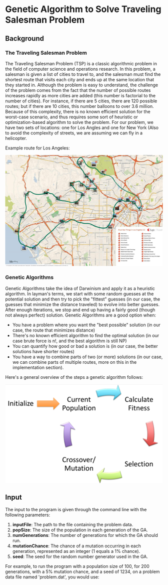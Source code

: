 # Genetic Algorithm to Solve Traveling Salesman Problem

## Background

### The Traveling Salesman Problem
The Traveling Salesman Problem (TSP) is a classic algorithmic problem in the field of computer science and operations research. In this problem, a salesman is given a list of cities to travel to, and the salesman must find the shortest route that visits each city and ends up at the same location that they started in. Although the problem is easy to understand, the challenge of the problem comes from the fact that the number of possible routes increases rapidly as more cities are added (this number is factorial to the number of cities). For instance, if there are 5 cities, there are 120 possible routes; but if there are 10 cities, this number balloons to over 3.6 million. Because of this complexity, there is no known efficient solution for the worst-case scenario, and thus requires some sort of heuristic or optimization-based algorithm to solve the problem. For our problem, we have two sets of locations: one for Los Angles and one for New York (Also to avoid the complexity of streets, we are assuming we can fly in a helicopter.

Example route for Los Angeles:

![alt text](https://github.com/dandrews19/TravelingSalesman/blob/main/example.jpeg?raw=true)

### Genetic Algorithms
Genetic Algorithms take the idea of Darwinism and apply it as a heuristic algorithm. In layman's terms, we start with some random guesses at the potential solution and then try to pick the "fittest" guesses (in our case, the guesses that minimize the distance traveled) to evolve into better guesses. After enough iterations, we stop and end up having a fairly good (though not always perfect) solution. Genetic Algorithms are a good option when:
 - You have a problem where you want the "best possible" solution (in our case, the route that minimizes distance)
 - There's no known efficient algorithm to find the optimal solution (in our case brute force is n!, and the best algorithm is still NP)
 - You can quantify how good or bad a solution is (in our case, the better solutions have shorter routes)
 - You have a way to combine parts of two (or more) solutions (in our case, we can combine parts of multiple routes, more on this in the implementation section).

Here's a general overview of the steps a genetic algorithm follows:

![alt text](https://github.com/dandrews19/TravelingSalesman/blob/main/overview.jpg?raw=true)

## Input
The input to the program is given through the command line with the following parameters:

1. **inputFile**: The path to the file containing the problem data.
2. **popSize**: The size of the population in each generation of the GA.
3. **numGenerations**: The number of generations for which the GA should run.
4. **mutationChance**: The chance of a mutation occurring in each generation, represented as an integer (1 equals a 1% chance).
5. **seed**: The seed for the random number generator used in the GA.

For example, to run the program with a population size of 100, for 200 generations, with a 5% mutation chance, and a seed of 1234, on a problem data file named 'problem.dat', you would use:
